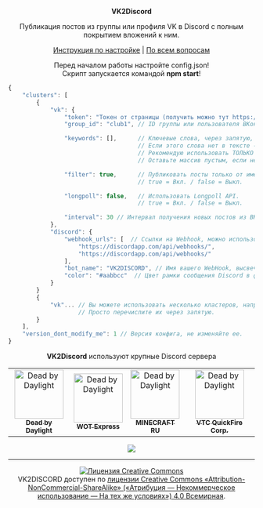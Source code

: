<p align="center"><b>VK2Discord</b></p>
<p align="center">Публикация постов из группы или профиля VK в Discord с полным покрытием вложений к ним.</p>
<p align="center">
  <a href="https://github.com/MrZillaGold/VK2Discord/wiki/%D0%98%D0%BD%D1%81%D1%82%D1%80%D1%83%D0%BA%D1%86%D0%B8%D1%8F">Инструкция по настройке</a> | <a href="https://vk.com/id233731786">По всем вопросам</a>
</p>

<p align="center">
  Перед началом работы настройте config.json!
  <br/>
  Скрипт запускается командой <b>npm start</b>!
</p>

```js
{
	"clusters": [
		{
			"vk": {
				"token": "Токен от страницы (получить можно тут https://vk.cc/9bJ69C) или группы ВКонтакте",
				"group_id": "club1", // ID группы или пользователя ВКонтакте от которого брать новости.

				"keywords": [],      // Ключевые слова, через запятую, для публикации записи. 
				                     // Если этого слова нет в тексте - запись не будет опубликована. 
				                     // Рекомендую использовать ТОЛЬКО с навигационными хештегами по типу: #news@stevebotmc. 
				                     // Оставьте массив пустым, если не хотите использовать данную функцию.

				"filter": true,      // Публиковать посты только от именни группы, посты от обычных пользователей пропускаются. 
				                     // true = Вкл. / false = Выкл. 

				"longpoll": false,   // Использовать Longpoll API. 
				                     // true = Вкл. / false = Выкл.

				"interval": 30 // Интервал получения новых постов из ВКонтакте в секундах.
			},
			"discord": {
				"webhook_urls": [  // Ссылки на Webhook, можно использовать несколько ссылок на разные каналы Discord.
					"https://discordapp.com/api/webhooks/",
					"https://discordapp.com/api/webhooks/"
				],
				"bot_name": "VK2DISCORD", // Имя вашего WebHook, выcвечиваетеся в качестве имени бота.
				"color": "#aabbcc"  // Цвет рамки сообщения Discord в формате HEX.
			}
		}
        {
        	"vk"... // Вы можете использовать несколько кластеров, например для публикации постов из разных групп ВК.
                    // Просто перечислите их через запятую.
        }
	],
	"version_dont_modify_me": 1 // Версия конфига, не изменяйте ее.
}
```

<p align="center">
  <b>VK2Discord</b> используют крупные Discord сервера
</p>

<table>
  <tr>
    <td align="center">
      <a href="https://discord.gg/deadbydaylight">
        <img src="https://i.imgur.com/bjGpT8Y.jpg" width="100px;" alt="Dead by Daylight"/>
        <br/>
      <sub><b>Dead by Daylight</b></sub>
      </a>
    </td>
    <td align="center">
      <a href="https://vk.com/wotclue">
        <img src="https://i.imgur.com/04eVG0k.jpg" width="100px;" alt="Dead by Daylight"/>
        <br/>
      <sub><b>WOT Express</b></sub>
      </a>
    </td>
    <td align="center">
      <a href="https://discord.gg/tAca6dX">
        <img src="https://i.imgur.com/ExjWQCI.png" width="100px;" alt="Dead by Daylight"/>
        <br/>
      <sub><b>MINECRAFT RU</b></sub>
      </a>
    </td>
    <td align="center">
      <a href="https://discord.gg/MfKUp4F">
        <img src="https://i.imgur.com/FuI3ONC.jpg" width="100px;" alt="Dead by Daylight"/>
        <br/>
      <sub><b>VTC QuickFire Corp.</b></sub>
      </a>
    </td>
    </tr>
</table>

<p align="center">
  <img src="https://repository-images.githubusercontent.com/192033596/2c44de80-d8b2-11e9-9fc5-03e288f8da72">
</p>

***

<p align="center">
<a rel="license" href="http://creativecommons.org/licenses/by-nc-sa/4.0/">
  <img alt="Лицензия Creative Commons" style="border-width:0" src="https://i.creativecommons.org/l/by-nc-sa/4.0/88x31.png"/>
  </a>
  <br/>
  VK2DISCORD доступен по 
  <a rel="license" href="http://creativecommons.org/licenses/by-nc-sa/4.0/">
    лицензии Creative Commons «Attribution-NonCommercial-ShareAlike» («Атрибуция —  Некоммерческое использование — На тех же условиях») 4.0 Всемирная</a>.
</p>
